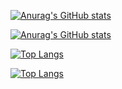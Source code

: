 [![Anurag's GitHub stats](https://github-readme-stats.vercel.app/api?username=Sandoun&count_private=true&show_icons=true&theme=dark#gh-dark-mode-only&custom_title=Sandouns+Stats)](https://github.com/Sandoun#gh-dark-mode-only)

[![Anurag's GitHub stats](https://github-readme-stats.vercel.app/api?username=Sandoun&count_private=true&show_icons=true&theme=default#gh-light-mode-only&custom_title=Sandouns+Stats)](https://github.com/Sandoun#gh-light-mode-only)

[![Top Langs](https://github-readme-stats.vercel.app/api/top-langs/?username=Sandoun&layout=compact&theme=dark#gh-dark-mode-only)](https://github.com/Sandoun#gh-dark-mode-only)

[![Top Langs](https://github-readme-stats.vercel.app/api/top-langs/?username=Sandoun&layout=compact&theme=default#gh-light-mode-only)](https://github.com/Sandoun#gh-light-mode-only)
